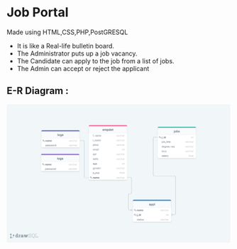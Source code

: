 # Job Portal

Made using HTML,CSS,PHP,PostGRESQL

- It is like a Real-life bulletin board. 
- The Administrator puts up a job vacancy.
- The Candidate can apply to the job from a list of jobs.
- The Admin can accept or reject the applicant 

## E-R Diagram :
![E-R Diagram](https://github.com/Joel-Marc/jobportal/blob/master/drawSQL-export-2021-04-18_01_23.png)
